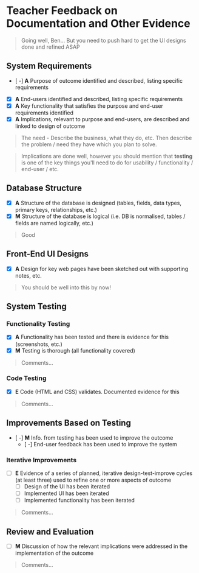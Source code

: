 # Teacher Feedback on Documentation and Other Evidence

> Going well, Ben... But you need to push hard to get the UI designs done and refined ASAP


## System Requirements	

- [ -] **A** Purpose of outcome identified and described, listing specific requirements
- [x] **A** End-users identified and described, listing specific requirements
- [x] **A** Key functionality that satisfies the purpose and end-user requirements identified
- [x] **A** Implications, relevant to purpose and end-users, are described and linked to design of outcome

> The need - Describe the business, what they do, etc. Then describe the problem / need they have which you plan to solve.

> Implications are done well, however you should mention that **testing** is one of the key things you'll need to do for usability / functionality / end-user / etc.


## Database Structure	

- [x] **A** Structure of the database is designed (tables, fields, data types, primary keys, relationships, etc.)
- [x] **M** Structure of the database is logical (i.e. DB is normalised, tables / fields are named logically, etc.)

> Good


## Front-End UI Designs

- [x] **A** Design for key web pages have been sketched out with supporting notes, etc.

> You should be well into this by now!


## System Testing

### Functionality Testing

- [x] **A** Functionality has been tested and there is evidence for this (screenshots, etc.)
- [x] **M** Testing is thorough (all functionality covered)

> Comments...  

### Code Testing

- [x] **E** Code (HTML and CSS) validates. Documented evidence for this

> Comments...  


## Improvements Based on Testing

- [ -] **M** Info. from testing has been used to improve the outcome
    - [ -] End-user feedback has been used to improve the system

### Iterative Improvements

- [ ] **E** Evidence of a series of planned, iterative design-test-improve cycles (at least three) used to refine one or more aspects of outcome
    - [ ] Design of the UI has been iterated
    - [ ] Implemented UI has been iterated
    - [ ] Implemented functionality has been iterated

> Comments...  


## Review and Evaluation

- [ ] **M** Discussion of how the relevant implications were addressed in the implementation of the outcome

> Comments...

